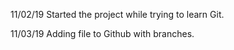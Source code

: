 11/02/19
Started the project while trying to learn Git.

11/03/19
Adding file to Github with branches.
